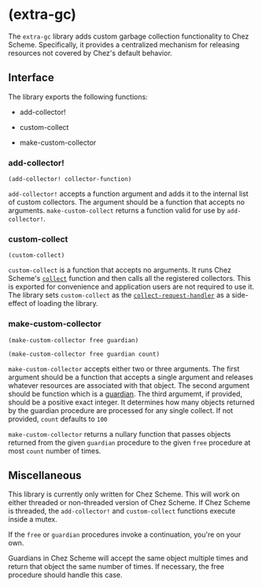 
# (extra-gc)

The `extra-gc` library adds custom garbage collection functionality to Chez Scheme.
Specifically, it provides a centralized mechanism for releasing resources not covered by
Chez's default behavior.

## Interface

The library exports the following functions:

* add-collector!

* custom-collect

* make-custom-collector

### add-collector!

`(add-collector! collector-function)`

`add-collector!` accepts a function argument and adds it to the
internal list of custom collectors. The argument should be a function that
accepts no arguments. `make-custom-collect` returns a function valid for use
by `add-collector!`.

### custom-collect

`(custom-collect)`

`custom-collect` is a function that accepts no arguments.
It runs Chez Scheme's [`collect`](http://cisco.github.io/ChezScheme/csug9.5/smgmt.html#./smgmt:s9) function and then calls all the registered
collectors. This is exported for convenience and application users are
not required to use it. The library sets `custom-collect`
as the [`collect-request-handler`](http://cisco.github.io/ChezScheme/csug9.5/smgmt.html#./smgmt:s17) as a side-effect of loading the library.

### make-custom-collector

`(make-custom-collector free guardian)`

`(make-custom-collector free guardian count)`

`make-custom-collector` accepts either two or three arguments.
The first argument should be a function that accepts a single argument
and releases whatever resources are associated with that object.
The second argument should be function which is a
 [guardian](http://cisco.github.io/ChezScheme/csug9.5/smgmt.html#./smgmt:s29).
The third argumemt, if provided, should be a positive exact integer. It
determines how many objects returned by the guardian procedure are processed
for any single collect. If not provided, `count` defaults to `100`

`make-custom-collector` returns a nullary function that passes objects returned
from the given `guardian` procedure to the given `free` procedure
at most `count` number of times.


## Miscellaneous

This library is currently only written for Chez Scheme. This will work on
either threaded or non-threaded version of Chez Scheme. If Chez Scheme is threaded,
the `add-collector!` and `custom-collect` functions execute inside a mutex.

If the `free` or `guardian` procedures invoke a continuation, you're on your own.

Guardians in Chez Scheme will accept the same object multiple times and
return that object the same number of times. If necessary, the free procedure
should handle this case.
